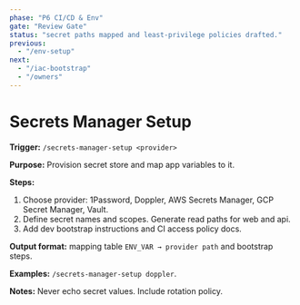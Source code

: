 ```yaml
---
phase: "P6 CI/CD & Env"
gate: "Review Gate"
status: "secret paths mapped and least-privilege policies drafted."
previous:
  - "/env-setup"
next:
  - "/iac-bootstrap"
  - "/owners"
---
```


# Secrets Manager Setup

**Trigger:** `/secrets-manager-setup <provider>`

**Purpose:** Provision secret store and map app variables to it.

**Steps:**

1. Choose provider: 1Password, Doppler, AWS Secrets Manager, GCP Secret Manager, Vault.
2. Define secret names and scopes. Generate read paths for web and api.
3. Add dev bootstrap instructions and CI access policy docs.

**Output format:** mapping table `ENV_VAR → provider path` and bootstrap steps.

**Examples:** `/secrets-manager-setup doppler`.

**Notes:** Never echo secret values. Include rotation policy.

